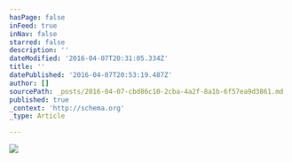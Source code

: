 ```yaml
---
hasPage: false
inFeed: true
inNav: false
starred: false
description: ''
dateModified: '2016-04-07T20:31:05.334Z'
title: ''
datePublished: '2016-04-07T20:53:19.487Z'
author: []
sourcePath: _posts/2016-04-07-cbd86c10-2cba-4a2f-8a1b-6f57ea9d3861.md
published: true
_context: 'http://schema.org'
_type: Article

---
```

![](https://the-grid-user-content.s3-us-west-2.amazonaws.com/4fc340a0-7783-421f-9d2c-23ce86b28df9.jpg)